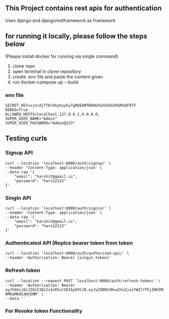 ## This Project contains rest apis for authentication
Uses django and djangorestframework as framework

## for running it locally, please follow the steps below
(Please install docker for running via single command)
1) clone repo
2) open terminal in clone repository
3) create .env file and paste the content given
4) run docker-compose up --build

### env file
	SECRET_KEY=sjncdjf76rhbyhuyhy7gRDED#TBHH&Y&YGVGGVR$R%DFRTV
	DEBUG=True
	ALLOWED_HOSTS=localhost,127.0.0.1,0.0.0.0,
	SUPER_USER_NAME="Admin"
	SUPER_USER_PASSWORD="Admin@123"

## Testing curls

### Signup API
	curl --location 'localhost:8000/auth/signup/' \
	--header 'Content-Type: application/json' \
	--data-raw '{
	    "email": "harshit@gmail.cs",
	    "password": "hars12123"
	}'

### SingIn API
	curl --location 'localhost:8000/auth/signin/' \
	--header 'Content-Type: application/json' \
	--data-raw '{
	    "email": "harshit@gmail.cs",
	    "password": "hars12123"
	}'

### Authenticated API (Replce bearer token from token 
	curl --location 'localhost:8000/auth/authorized-api/' \
	--header 'Authorization: Bearer {singin_token}'

### Refresh token
	curl --location --request POST 'localhost:8000/auth/refresh-token/' \
	--header 'Authorization: Bearer eyJhbGciOiJIUzI1NiIsInR5cCI6IkpXVCJ9.eyJyZXN0X3Rva2VuIjoiYWZlYThjZWU3M2I2ODQ3Yjk4ZTcwNzlhOWY5ZDJhYWI4NTcxNjQ3YyIsImV4cCI6MTczMzY4MzE1OH0.X1scdZKW225h4_ll3TZGjfBpGf3p-8MKaM66G3WjENM' \
	--data ''


### For Revoke token Functionality
	


